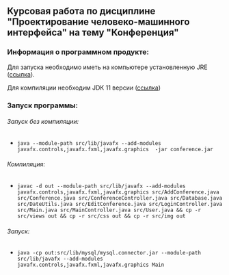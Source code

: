 ## Курсовая работа по дисциплине "Проектирование человеко-машинного интерфейса" на тему "Конференция"

### Информация о программном продукте:
Для запуска необходимо иметь на компьютере установленную JRE ([ссылка](https://www.oracle.com/ru/java/technologies/javase-jre8-downloads.html)).

Для компиляции необходим JDK 11 версии ([ссылка](https://www.oracle.com/ru/java/technologies/javase-jdk11-downloads.html))

### Запуск программы:

###### Запуск без компиляции:
* `java --module-path src/lib/javafx --add-modules javafx.controls,javafx.fxml,javafx.graphics  -jar conference.jar`

###### Компиляция:
* `javac -d out --module-path src/lib/javafx --add-modules javafx.controls,javafx.fxml,javafx.graphics src/AddConference.java src/Conference.java src/ConferenceController.java src/Database.java src/DateUtils.java src/EditConference.java src/LoginController.java src/Main.java src/MainController.java src/User.java && cp -r src/views out && cp -r src/css out && cp -r src/img out`

###### Запуск:
* `java -cp out:src/lib/mysql/mysql.connector.jar --module-path src/lib/javafx --add-modules javafx.controls,javafx.fxml,javafx.graphics Main`

